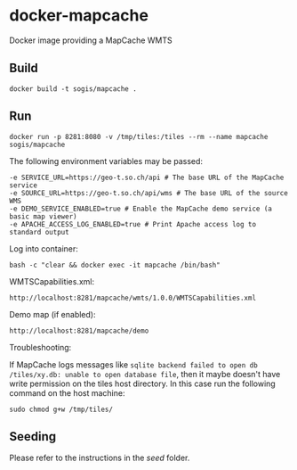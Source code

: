 # docker-mapcache

Docker image providing a MapCache WMTS

## Build 

```
docker build -t sogis/mapcache .
```

## Run

```
docker run -p 8281:8080 -v /tmp/tiles:/tiles --rm --name mapcache sogis/mapcache
```

The following environment variables may be passed:
```
-e SERVICE_URL=https://geo-t.so.ch/api # The base URL of the MapCache service
-e SOURCE_URL=https://geo-t.so.ch/api/wms # The base URL of the source WMS
-e DEMO_SERVICE_ENABLED=true # Enable the MapCache demo service (a basic map viewer)
-e APACHE_ACCESS_LOG_ENABLED=true # Print Apache access log to standard output
```

Log into container:
```
bash -c "clear && docker exec -it mapcache /bin/bash"
```

WMTSCapabilities.xml:
```
http://localhost:8281/mapcache/wmts/1.0.0/WMTSCapabilities.xml
```

Demo map (if enabled):
```
http://localhost:8281/mapcache/demo
```

Troubleshooting:

If MapCache logs messages like
`sqlite backend failed to open db /tiles/xy.db: unable to open database file`,
then it maybe doesn't have write permission on the tiles host directory.
In this case run the following command on the host machine:
```
sudo chmod g+w /tmp/tiles/
```

## Seeding

Please refer to the instructions in the _seed_ folder.
